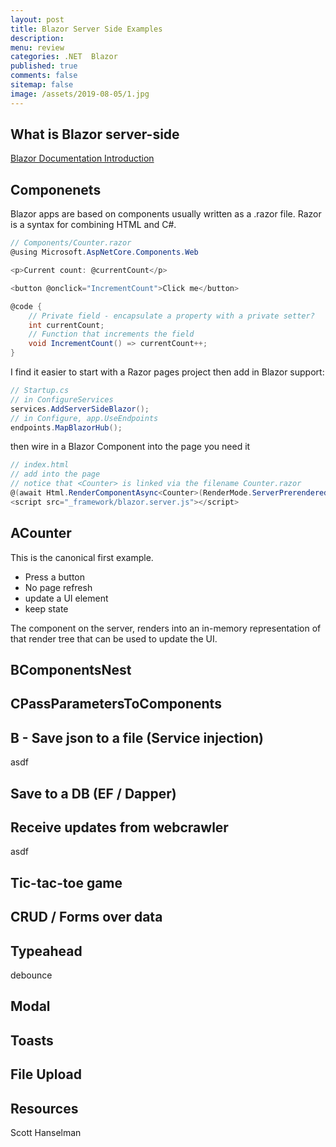 ```yaml
---
layout: post
title: Blazor Server Side Examples 
description: 
menu: review
categories: .NET  Blazor
published: true 
comments: false     
sitemap: false
image: /assets/2019-08-05/1.jpg
---
```


## What is Blazor server-side

[Blazor Documentation Introduction](https://docs.microsoft.com/en-us/aspnet/core/blazor/?view=aspnetcore-3.0)

## Componenets

Blazor apps are based on components usually written as a .razor file. Razor is a syntax for combining HTML and C#.

```cs
// Components/Counter.razor
@using Microsoft.AspNetCore.Components.Web

<p>Current count: @currentCount</p>

<button @onclick="IncrementCount">Click me</button>

@code {
    // Private field - encapsulate a property with a private setter? 
    int currentCount; 
    // Function that increments the field
    void IncrementCount() => currentCount++;
}
```

I find it easier to start with a Razor pages project then add in Blazor support:

```cs
// Startup.cs
// in ConfigureServices
services.AddServerSideBlazor();
// in Configure, app.UseEndpoints
endpoints.MapBlazorHub();
```

then wire in a Blazor Component into the page you need it

```cs
// index.html
// add into the page
// notice that <Counter> is linked via the filename Counter.razor
@(await Html.RenderComponentAsync<Counter>(RenderMode.ServerPrerendered))
<script src="_framework/blazor.server.js"></script>
```

## ACounter

This is the canonical first example.

- Press a button
- No page refresh
- update a UI element
- keep state

The component on the server, renders into an in-memory representation of that render tree that can be used to update the UI.

## BComponentsNest

## CPassParametersToComponents


## B - Save json to a file (Service injection)

asdf

## Save to a DB (EF / Dapper)


## Receive updates from webcrawler

asdf

## Tic-tac-toe game


## CRUD / Forms over data


## Typeahead

debounce

## Modal

## Toasts


## File Upload


## Resources 

Scott Hanselman


